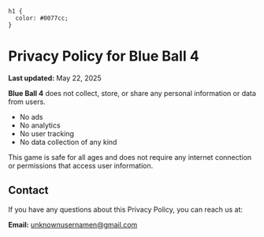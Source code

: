 
    h1 {
      color: #0077cc;
    }
  </style>
</head>
<body>
  <h1>Privacy Policy for Blue Ball 4</h1>
  <p><strong>Last updated:</strong> May 22, 2025</p>

  <p><strong>Blue Ball 4</strong> does not collect, store, or share any personal information or data from users.</p>

  <ul>
    <li>No ads</li>
    <li>No analytics</li>
    <li>No user tracking</li>
    <li>No data collection of any kind</li>
  </ul>

  <p>This game is safe for all ages and does not require any internet connection or permissions that access user information.</p>

  <h2>Contact</h2>
  <p>If you have any questions about this Privacy Policy, you can reach us at:</p>
  <p><strong>Email:</strong> <a href="mailto:unknownusernamen@gmail.com">unknownusernamen@gmail.com</a></p>
</body>
</html>
